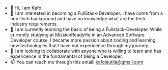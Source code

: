 - 👋 Hi, I am Kafo
- 👀 I am interested in becoming a FullStack-Developer. I have come from a non-tech background and have no knowledge what are the tech industry requirements.
- 🌱 I am currently learning the basic of being a Fullstack-Developer. While currently studying at MissionReadyHq in an Advanced Software Developer course, I became more passion about coding and learning new technologies that I have not expericence through my journey.
- 💞️ I am looking to collaborate with anyone who is willing to learn and has expericence in the fundamental of being a Developer.
- 📫 You can reach me through this email: kafolautila@gmail.com

<!---
IamKafo/IamKafo is a ✨ special ✨ repository because its `README.md` (this file) appears on your GitHub profile.
You can click the Preview link to take a look at your changes.
--->
